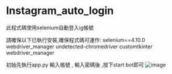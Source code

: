 # Instagram_auto_login

此程式碼使用selenium自動登入ig帳號

請確保以下已執行安裝,確保程式碼可運作:
selenium==4.10.0
webdriver_manager
undetected-chromedriver
customtkinter
webdriver_manager

初始先執行app.py
輸入帳號 , 輸入密碼後 ,按下start bot即可
![image](https://github.com/tn00627974/Instagram_auto_login/assets/139155210/19a3db7a-9888-4168-af64-8a67b829b22b)

